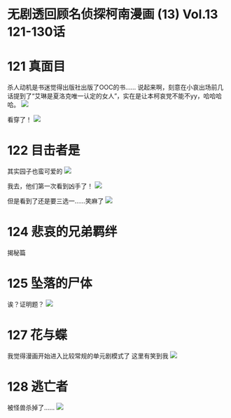 # 无剧透回顾名侦探柯南漫画 (13) Vol.13 121-130话
# **121 真面目**
杀人动机是书迷觉得出版社出版了OOC的书……
说起来啊，刻意在小哀出场前几话提到了“艾琳是夏洛克唯一认定的女人”，实在是让本柯哀党不能不yy，哈哈哈哈。
![](https://i.imgur.com/01ocKge.png)

看穿了！
![](https://i.imgur.com/I4tuTSZ.png)


# **122 目击者是**
其实园子也蛮可爱的
![](https://i.imgur.com/YaYcK04.png)

我去，他们第一次看到凶手了！
![](https://i.imgur.com/GkujkAn.png)

但是看到了还是要三选一……笑麻了
![](https://i.imgur.com/C18C57n.png)

# **124 悲哀的兄弟羁绊**
揭秘篇

# **125 坠落的尸体**

诶？证明题？
![](https://i.imgur.com/7tsGfcs.png)
# **127 花与蝶**
我觉得漫画开始进入比较常规的单元剧模式了
这里有笑到我
![](https://i.imgur.com/v6hR0Jp.png)

# **128 逃亡者**
被怪兽杀掉了……
![](https://i.imgur.com/oHEBkyc.png)

